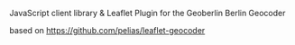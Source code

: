JavaScript client library & Leaflet Plugin for the Geoberlin Berlin Geocoder

based on https://github.com/pelias/leaflet-geocoder
